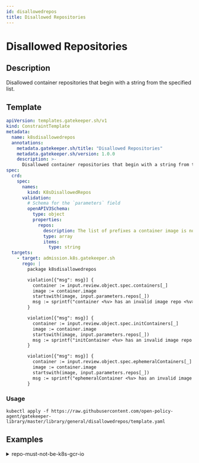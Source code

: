 ```yaml
---
id: disallowedrepos
title: Disallowed Repositories
---
```


# Disallowed Repositories

## Description
Disallowed container repositories that begin with a string from the specified list.

## Template
```yaml
apiVersion: templates.gatekeeper.sh/v1
kind: ConstraintTemplate
metadata:
  name: k8sdisallowedrepos
  annotations:
    metadata.gatekeeper.sh/title: "Disallowed Repositories"
    metadata.gatekeeper.sh/version: 1.0.0
    description: >-
      Disallowed container repositories that begin with a string from the specified list.
spec:
  crd:
    spec:
      names:
        kind: K8sDisallowedRepos
      validation:
        # Schema for the `parameters` field
        openAPIV3Schema:
          type: object
          properties:
            repos:
              description: The list of prefixes a container image is not allowed to have.
              type: array
              items:
                type: string
  targets:
    - target: admission.k8s.gatekeeper.sh
      rego: |
        package k8sdisallowedrepos

        violation[{"msg": msg}] {
          container := input.review.object.spec.containers[_]
          image := container.image
          startswith(image, input.parameters.repos[_])
          msg := sprintf("container <%v> has an invalid image repo <%v>, disallowed repos are %v", [container.name, container.image, input.parameters.repos])
        }

        violation[{"msg": msg}] {
          container := input.review.object.spec.initContainers[_]
          image := container.image
          startswith(image, input.parameters.repos[_])
          msg := sprintf("initContainer <%v> has an invalid image repo <%v>, disallowed repos are %v", [container.name, container.image, input.parameters.repos])
        }

        violation[{"msg": msg}] {
          container := input.review.object.spec.ephemeralContainers[_]
          image := container.image
          startswith(image, input.parameters.repos[_])
          msg := sprintf("ephemeralContainer <%v> has an invalid image repo <%v>, disallowed repos are %v", [container.name, container.image, input.parameters.repos])
        }

```

### Usage
```shell
kubectl apply -f https://raw.githubusercontent.com/open-policy-agent/gatekeeper-library/master/library/general/disallowedrepos/template.yaml
```
## Examples
<details>
<summary>repo-must-not-be-k8s-gcr-io</summary><blockquote>

<details>
<summary>constraint</summary>

```yaml
apiVersion: constraints.gatekeeper.sh/v1beta1
kind: K8sDisallowedRepos
metadata:
  name: repo-must-not-be-k8s-gcr-io
spec:
  match:
    kinds:
      - apiGroups: [""]
        kinds: ["Pod"]
  parameters:
    repos:
      - "k8s.gcr.io/"

```

Usage

```shell
kubectl apply -f https://raw.githubusercontent.com/open-policy-agent/gatekeeper-library/master/library/general/disallowedrepos/samples/repo-must-not-be-k8s-gcr-io/constraint.yaml
```

</details>

<details>
<summary>example-allowed</summary>

```yaml
apiVersion: v1
kind: Pod
metadata:
  name: kustomize-allowed
spec:
  containers:
    - name: kustomize
      image: registry.k8s.io/kustomize/kustomize:v3.8.9

```

Usage

```shell
kubectl apply -f https://raw.githubusercontent.com/open-policy-agent/gatekeeper-library/master/library/general/disallowedrepos/samples/repo-must-not-be-k8s-gcr-io/example_allowed.yaml
```

</details>
<details>
<summary>container-disallowed</summary>

```yaml
apiVersion: v1
kind: Pod
metadata:
  name: kustomize-disallowed
spec:
  containers:
    - name: kustomize
      image: k8s.gcr.io/kustomize/kustomize:v3.8.9


```

Usage

```shell
kubectl apply -f https://raw.githubusercontent.com/open-policy-agent/gatekeeper-library/master/library/general/disallowedrepos/samples/repo-must-not-be-k8s-gcr-io/example_disallowed_container.yaml
```

</details>
<details>
<summary>initcontainer-disallowed</summary>

```yaml
apiVersion: v1
kind: Pod
metadata:
  name: kustomize-disallowed
spec:
  initContainers:
  - name: kustomizeinit
    image: k8s.gcr.io/kustomize/kustomize:v3.8.9
  containers:
    - name: kustomize
      image: registry.k8s.io/kustomize/kustomize:v3.8.9

```

Usage

```shell
kubectl apply -f https://raw.githubusercontent.com/open-policy-agent/gatekeeper-library/master/library/general/disallowedrepos/samples/repo-must-not-be-k8s-gcr-io/example_disallowed_initcontainer.yaml
```

</details>
<details>
<summary>both-disallowed</summary>

```yaml
apiVersion: v1
kind: Pod
metadata:
  name: kustomize-disallowed
spec:
  initContainers:
  - name: kustomizeinit
    image: k8s.gcr.io/kustomize/kustomize:v3.8.9
  containers:
    - name: kustomize
      image: k8s.gcr.io/kustomize/kustomize:v3.8.9

```

Usage

```shell
kubectl apply -f https://raw.githubusercontent.com/open-policy-agent/gatekeeper-library/master/library/general/disallowedrepos/samples/repo-must-not-be-k8s-gcr-io/example_disallowed_both.yaml
```

</details>
<details>
<summary>all-disallowed</summary>

```yaml
apiVersion: v1
kind: Pod
metadata:
  name: kustomize-disallowed
spec:
  initContainers:
  - name: kustomize
    image:  k8s.gcr.io/kustomize/kustomize:v3.8.9
  containers:
    - name: kustomize
      image: k8s.gcr.io/kustomize/kustomize:v3.8.9
  ephemeralContainers:
    - name: kustomize
      image: k8s.gcr.io/kustomize/kustomize:v3.8.9

```

Usage

```shell
kubectl apply -f https://raw.githubusercontent.com/open-policy-agent/gatekeeper-library/master/library/general/disallowedrepos/samples/repo-must-not-be-k8s-gcr-io/disallowed_all.yaml
```

</details>


</blockquote></details>